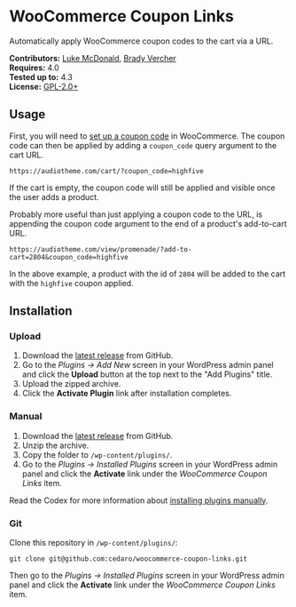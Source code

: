 # WooCommerce Coupon Links

Automatically apply WooCommerce coupon codes to the cart via a URL.

__Contributors:__ [Luke McDonald](https://github.com/thelukemcdonald), [Brady Vercher](https://twitter.com/bradyvercher)  
__Requires:__ 4.0  
__Tested up to:__ 4.3  
__License:__ [GPL-2.0+](http://www.gnu.org/licenses/gpl-2.0.html)  

## Usage

First, you will need to [set up a coupon code](http://docs.woothemes.com/document/coupon-management/) in WooCommerce. The coupon code can then be applied by adding a `coupon_code` query argument to the cart URL.

`https://audiotheme.com/cart/?coupon_code=highfive`

If the cart is empty, the coupon code will still be applied and visible once the user adds a product. 

Probably more useful than just applying a coupon code to the URL, is appending the coupon code argument to the end of a product's add-to-cart URL.

`https://audiotheme.com/view/promenade/?add-to-cart=2804&coupon_code=highfive`

In the above example, a product with the id of `2804` will be added to the cart with the `highfive` coupon applied.

## Installation ##

### Upload ###

1. Download the [latest release](https://github.com/cedaro/woocommerce-coupon-links/archive/master.zip) from GitHub.
2. Go to the _Plugins &rarr; Add New_ screen in your WordPress admin panel and click the __Upload__ button at the top next to the "Add Plugins" title.
3. Upload the zipped archive.
4. Click the __Activate Plugin__ link after installation completes.

### Manual ###

1. Download the [latest release](https://github.com/cedaro/woocommerce-coupon-links/archive/master.zip) from GitHub.
2. Unzip the archive.
3. Copy the folder to `/wp-content/plugins/`.
4. Go to the _Plugins &rarr; Installed Plugins_ screen in your WordPress admin panel and click the __Activate__ link under the _WooCommerce Coupon Links_ item.

Read the Codex for more information about [installing plugins manually](http://codex.wordpress.org/Managing_Plugins#Manual_Plugin_Installation).

### Git ###

Clone this repository in `/wp-content/plugins/`:

`git clone git@github.com:cedaro/woocommerce-coupon-links.git`

Then go to the _Plugins &rarr; Installed Plugins_ screen in your WordPress admin panel and click the __Activate__ link under the _WooCommerce Coupon Links_ item.
